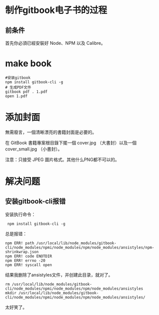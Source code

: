 
# 制作gitbook电子书的过程

## 前条件

首先你必須已經安裝好 Node、NPM 以及 Calibre。

# make book
	
	#安装gitbook
	npm install gitbook-cli -g
	# 生成PDF文件
	gitbook pdf . 1.pdf
	open 1.pdf

# 添加封面

無需廢言，一個清晰漂亮的書籍封面是必要的。

在 GitBook 書籍專案根目錄下擺一個 cover.jpg （大書封）以及一個 cover_small.jpg （小書封）。

注意：只接受 JPEG 圖片格式。其他什么PNG都不可以的。

# 解决问题

## 安装gitbook-cli报错

安装执行命令：

	 npm install gitbook-cli -g

总是报错：

	npm ERR! path /usr/local/lib/node_modules/gitbook-cli/node_modules/npmi/node_modules/npm/node_modules/ansistyles/npm-shrinkwrap.json
	npm ERR! code ENOTDIR
	npm ERR! errno -20
	npm ERR! syscall open
	
结果我删除了ansistyles文件，并创建此目录，就对了。

	rm /usr/local/lib/node_modules/gitbook-cli/node_modules/npmi/node_modules/npm/node_modules/ansistyles
	mkdir /usr/local/lib/node_modules/gitbook-cli/node_modules/npmi/node_modules/npm/node_modules/ansistyles/

太好笑了。
